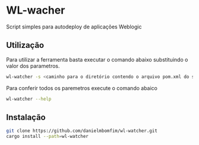 # WL-wacher

Script simples para autodeploy de aplicações Weblogic

## Utilização

Para utilizar a ferramenta basta executar o comando abaixo substituindo o valor dos parametros.

```bash
wl-watcher -s <caminho para o diretório contendo o arquivo pom.xml do seu projeto> -d <caminho para o diretório de deploy do weblogic>
```

Para conferir todos os paremetros execute o comando abaico

```bash
wl-watcher --help
```
## Instalação

```bash
git clone https://github.com/danielmbomfim/wl-watcher.git
cargo install --path=wl-watcher
```
